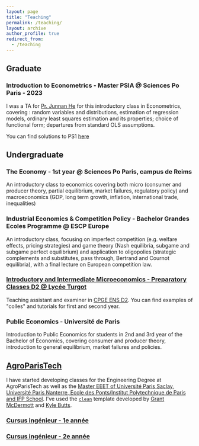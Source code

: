 ```yaml
---
layout: page
title: "Teaching"
permalink: /teaching/
layout: archive
author_profile: true
redirect_from:
  - /teaching
---
```


## Graduate
### Introduction to Econometrics - Master PSIA @ Sciences Po Paris - 2023
I was a TA for [Pr. Junnan He](https://junnanhe.weebly.com/) for this introductory class in Econometrics, covering : random variables and distributions, estimation of regression models, ordinary least squares estimation and its properties; choice of functional form; departures from standard OLS assumptions.

You can find solutions to PS1 [here](https://sim-jean.github.io/files/teaching/PSIA_Metrics_HW2.pdf)

## Undergraduate
### The Economy - 1st year @ Sciences Po Paris, campus de Reims
An introductory class to economics covering both micro (consumer and producer theory, partial equilibrium, market failures, regulatory policy) and macroeconomics (GDP, long term growth, inflation, international trade, inequalities)

### Industrial Economics & Competition Policy - Bachelor Grandes Ecoles Programme @ ESCP Europe
An introductory class, focusing on imperfect competition (e.g. welfare effects, pricing strategies) and game theory (Nash equilibria, subgame and subgame perfect equilibrium) and application to oligopolies (strategic complements and substitutes, pass through, Bertrand and Cournot equilibria), with a final lecture on European competition law. 

### [Introductory and Intermediate Microeconomics - Preparatory Classes D2 @ Lycée Turgot](/teaching/turgot/)
Teaching assistant and examiner in [CPGE ENS D2](https://fr.wikipedia.org/wiki/Classe_pr%C3%A9paratoire_ENS_Cachan_D2). You can find examples of "colles" and tutorials for first and second year.

### Public Economics - Université de Paris 
Introduction to Public Economics for students in 2nd and 3rd year of the Bachelor of Economics, covering consumer and producer theory, introduction to general equilibrium, market failures and policies.

## [AgroParisTech](/teaching/agro)


I have started developing classes for the Engineering Degree at AgroParisTech as well as the [Master EEET of Université Paris Saclay, Université Paris Nanterre, Ecole des Ponts/Institut Polytechnique de Paris and IFP School](https://www.master-eeet.fr/). I've used the [`clean`](https://github.com/grantmcdermott/quarto-revealjs-clean) template developed by [Grant McDermott](https://grantmcdermott.com/) and [Kyle Butts](https://www.kylebutts.com/).

### [Cursus ingénieur - 1e année](/teaching/agro/1A)

### [Cursus ingénieur - 2e année](/teaching/agro/2A)

